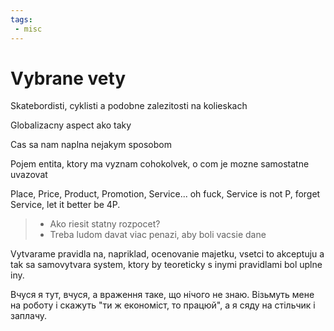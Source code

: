 ```yaml
---
tags:
 - misc
---
```

# Vybrane vety

Skatebordisti, cyklisti a podobne zalezitosti na kolieskach

Globalizacny aspect ako taky

Cas sa nam naplna nejakym sposobom

Pojem entita, ktory ma vyznam cohokolvek, o com je mozne samostatne uvazovat

Place, Price, Product, Promotion, Service... oh fuck, Service is not P, forget Service, let it better be 4P.

> - Ako riesit statny rozpocet?
> - Treba ludom davat viac penazi, aby boli vacsie dane

Vytvarame pravidla na, napriklad, ocenovanie majetku,
vsetci to akceptuju a tak sa samovytvara system,
ktory by teoreticky s inymi pravidlami bol uplne iny.

Вчуся я тут, вчуся, а враження таке, що нічого не знаю.
Візьмуть мене на роботу і скажуть "ти ж економіст, то працюй",
а я сяду на стільчик і заплачу.

